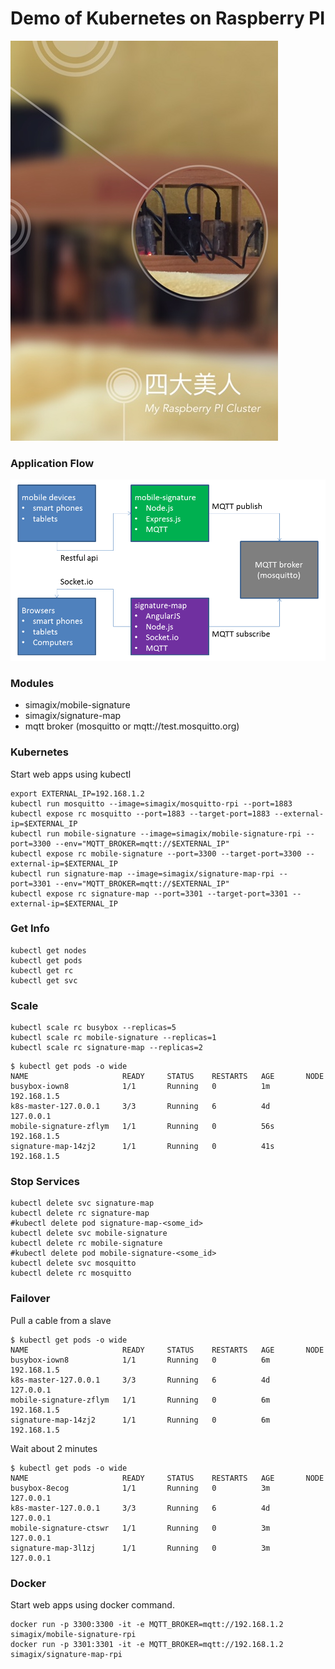 # Demo of Kubernetes on Raspberry PI
![Raspberry PI Cluster](raspberry_poster.jpg)
### Application Flow
![Workflow](components.png)
### Modules
- simagix/mobile-signature
- simagix/signature-map
- mqtt broker (mosquitto or mqtt://test.mosquitto.org)

### Kubernetes
Start web apps using kubectl
```
export EXTERNAL_IP=192.168.1.2
kubectl run mosquitto --image=simagix/mosquitto-rpi --port=1883
kubectl expose rc mosquitto --port=1883 --target-port=1883 --external-ip=$EXTERNAL_IP
kubectl run mobile-signature --image=simagix/mobile-signature-rpi --port=3300 --env="MQTT_BROKER=mqtt://$EXTERNAL_IP"
kubectl expose rc mobile-signature --port=3300 --target-port=3300 --external-ip=$EXTERNAL_IP
kubectl run signature-map --image=simagix/signature-map-rpi --port=3301 --env="MQTT_BROKER=mqtt://$EXTERNAL_IP"
kubectl expose rc signature-map --port=3301 --target-port=3301 --external-ip=$EXTERNAL_IP
```

### Get Info
```
kubectl get nodes
kubectl get pods
kubectl get rc
kubectl get svc
```

### Scale
```
kubectl scale rc busybox --replicas=5
kubectl scale rc mobile-signature --replicas=1
kubectl scale rc signature-map --replicas=2
```

```
$ kubectl get pods -o wide
NAME                     READY     STATUS    RESTARTS   AGE       NODE
busybox-iown8            1/1       Running   0          1m        192.168.1.5
k8s-master-127.0.0.1     3/3       Running   6          4d        127.0.0.1
mobile-signature-zflym   1/1       Running   0          56s       192.168.1.5
signature-map-14zj2      1/1       Running   0          41s       192.168.1.5
```

### Stop Services
```
kubectl delete svc signature-map
kubectl delete rc signature-map
#kubectl delete pod signature-map-<some_id>
kubectl delete svc mobile-signature
kubectl delete rc mobile-signature
#kubectl delete pod mobile-signature-<some_id>
kubectl delete svc mosquitto
kubectl delete rc mosquitto
```

### Failover
Pull a cable from a slave
```
$ kubectl get pods -o wide
NAME                     READY     STATUS    RESTARTS   AGE       NODE
busybox-iown8            1/1       Running   0          6m        192.168.1.5
k8s-master-127.0.0.1     3/3       Running   6          4d        127.0.0.1
mobile-signature-zflym   1/1       Running   0          6m        192.168.1.5
signature-map-14zj2      1/1       Running   0          6m        192.168.1.5
```
Wait about 2 minutes
```
$ kubectl get pods -o wide
NAME                     READY     STATUS    RESTARTS   AGE       NODE
busybox-8ecog            1/1       Running   0          3m        127.0.0.1
k8s-master-127.0.0.1     3/3       Running   6          4d        127.0.0.1
mobile-signature-ctswr   1/1       Running   0          3m        127.0.0.1
signature-map-3l1zj      1/1       Running   0          3m        127.0.0.1
```

### Docker
Start web apps using docker command.
```
docker run -p 3300:3300 -it -e MQTT_BROKER=mqtt://192.168.1.2 simagix/mobile-signature-rpi
docker run -p 3301:3301 -it -e MQTT_BROKER=mqtt://192.168.1.2 simagix/signature-map-rpi
```
